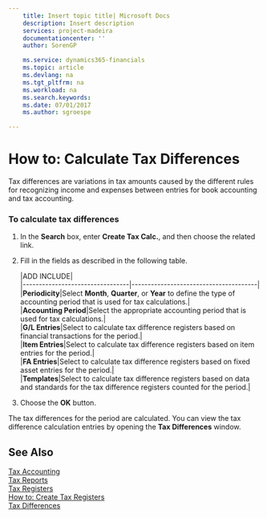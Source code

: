 ```yaml
---
    title: Insert topic title| Microsoft Docs
    description: Insert description
    services: project-madeira
    documentationcenter: ''
    author: SorenGP

    ms.service: dynamics365-financials
    ms.topic: article
    ms.devlang: na
    ms.tgt_pltfrm: na
    ms.workload: na
    ms.search.keywords:
    ms.date: 07/01/2017
    ms.author: sgroespe

---
```

# How to: Calculate Tax Differences
Tax differences are variations in tax amounts caused by the different rules for recognizing income and expenses between entries for book accounting and tax accounting.  
  
### To calculate tax differences  
  
1.  In the **Search** box, enter **Create Tax Calc.**, and then choose the related link.  
  
2.  Fill in the fields as described in the following table.  
  
    |ADD INCLUDE<!--[!INCLUDE[bp_tablefield](../../includes/bp_tabledescription_md.md)]-->|  
    |---------------------------------|---------------------------------------|  
    |**Periodicity**|Select **Month**, **Quarter**, or **Year** to define the type of accounting period that is used for tax calculations.|  
    |**Accounting Period**|Select the appropriate accounting period that is used for tax calculations.|  
    |**G\/L Entries**|Select to calculate tax difference registers based on financial transactions for the period.|  
    |**Item Entries**|Select to calculate tax difference registers based on item entries for the period.|  
    |**FA Entries**|Select to calculate tax difference registers based on fixed asset entries for the period.|  
    |**Templates**|Select to calculate tax difference registers based on data and standards for the tax difference registers counted for the period.|  
  
3.  Choose the **OK** button.  
  
 The tax differences for the period are calculated. You can view the tax difference calculation entries by opening the **Tax Differences** window.  
  
## See Also  
 [Tax Accounting](tax-accounting.md)   
 [Tax Reports](assetId:///e42ca8e7-1cee-4fb8-9f71-e596f29cabc3)   
 [Tax Registers](tax-registers.md)   
 [How to: Create Tax Registers](how-to-create-tax-registers.md)   
 [Tax Differences](tax-differences.md)